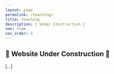```yaml
---
layout: page
permalink: /teaching/
title: teaching
description: 🚧 Under Construction 🚧
nav: true
nav_order: 2
---
```


## 🚧 Website Under Construction 🚧

[...]
